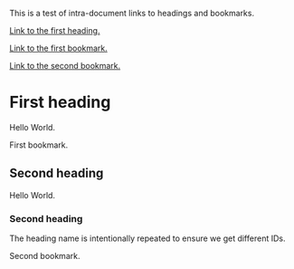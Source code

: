 This is a test of intra-document links to headings and bookmarks.

[Link to the first heading.](#first-heading)

[Link to the first bookmark.](https://docs.google.com/document/d/1Y4u0ZfjCLGB1nwg7aAw3f0QOD_ZAWak-AO-sbUtihco/edit#bookmark=id.qbdatvy5x87)

[Link to the second bookmark.](https://docs.google.com/document/d/1Y4u0ZfjCLGB1nwg7aAw3f0QOD_ZAWak-AO-sbUtihco/edit#bookmark=id.gg8i29488moj)


# First heading<a id="first-heading"></a>

Hello World.

First bookmark.


## Second heading<a id="second-heading"></a>

Hello World.


### Second heading<a id="second-heading-1"></a>

The heading name is intentionally repeated to ensure we get different IDs.

Second bookmark.
